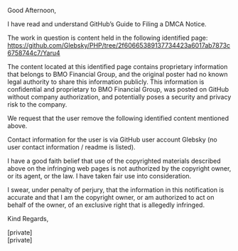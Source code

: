 Good Afternoon,

I have read and understand GitHub’s Guide to Filing a DMCA Notice.

The work in question is content held in the following identified page:  
https://github.com/Glebsky/PHP/tree/2f60665389137734423a6017ab7873c6758744c7/Yaru4

The content located at this identified page contains proprietary information that belongs to BMO Financial Group, and the original poster had no known legal authority to share this information publicly. This information is confidential and proprietary to BMO Financial Group, was posted on GitHub without company authorization, and potentially poses a security and privacy risk to the company.

We request that the user remove the following identified content mentioned above.

Contact information for the user is via GitHub user account Glebsky (no user contact information / readme is listed).

I have a good faith belief that use of the copyrighted materials described above on the infringing web pages is not authorized by the copyright owner, or its agent, or the law. I have taken fair use into consideration.

I swear, under penalty of perjury, that the information in this notification is accurate and that I am the copyright owner, or am authorized to act on behalf of the owner, of an exclusive right that is allegedly infringed.

Kind Regards,  

[private]  
[private]  

